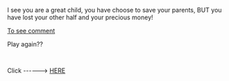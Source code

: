 I see you are a great child, you have choose to save your parents, BUT you have lost your other half and your precious money!  

[To see comment](pc.md)

Play again?? <pre>   </pre> Click ------>  [HERE](../home.md)

